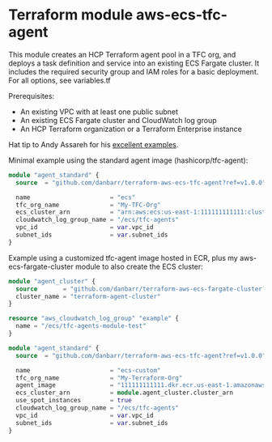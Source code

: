 # Terraform module aws-ecs-tfc-agent

This module creates an HCP Terraform agent pool in a TFC org, and deploys a task definition and service into an existing ECS Fargate cluster. It includes the required security group and IAM roles for a basic deployment. For all options, see variables.tf

Prerequisites:

- An existing VPC with at least one public subnet
- An existing ECS Fargate cluster and CloudWatch log group
- An HCP Terraform organization or a Terraform Enterprise instance

Hat tip to Andy Assareh for his [excellent examples](https://github.com/assareh/tfc-agent).

Minimal example using the standard agent image (hashicorp/tfc-agent):

```terraform
module "agent_standard" {
  source  = "github.com/danbarr/terraform-aws-ecs-tfc-agent?ref=v1.0.0"

  name                      = "ecs"
  tfc_org_name              = "My-TFC-Org"
  ecs_cluster_arn           = "arn:aws:ecs:us-east-1:111111111111:cluster/my-ecs-cluster"
  cloudwatch_log_group_name = "/ecs/tfc-agents"
  vpc_id                    = var.vpc_id
  subnet_ids                = var.subnet_ids
}
```

Example using a customized tfc-agent image hosted in ECR, plus my aws-ecs-fargate-cluster module to also create the ECS cluster:

```terraform
module "agent_cluster" {
  source       = "github.com/danbarr/terraform-aws-ecs-fargate-cluster?ref=v1.0.1"
  cluster_name = "terraform-agent-cluster"
}

resource "aws_cloudwatch_log_group" "example" {
  name = "/ecs/tfc-agents-module-test"
}

module "agent_standard" {
  source  = "github.com/danbarr/terraform-aws-ecs-tfc-agent?ref=v1.0.0"

  name                      = "ecs-custom"
  tfc_org_name              = "My-Terraform-Org"
  agent_image               = "111111111111.dkr.ecr.us-east-1.amazonaws.com/tfc-custom-agent"
  ecs_cluster_arn           = module.agent_cluster.cluster_arn
  use_spot_instances        = true
  cloudwatch_log_group_name = "/ecs/tfc-agents"
  vpc_id                    = var.vpc_id
  subnet_ids                = var.subnet_ids
}
```
